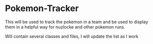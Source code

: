 # Pokemon-Tracker
This will be used to track the pokemon in a team and be used to display them in a helpful way for nuzlocke and other pokemon runs.

Will contain several classes and files, I will update the list as I work
